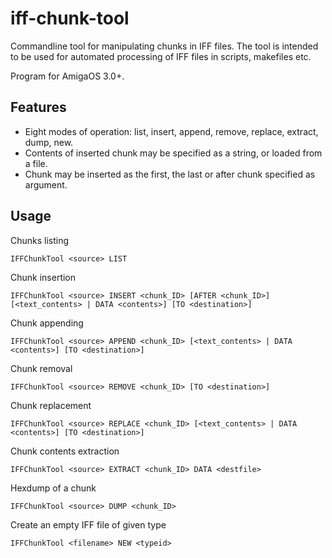 # iff-chunk-tool

Commandline tool for manipulating chunks in IFF files. The tool is intended to be used for automated processing of IFF files in scripts, makefiles etc.

Program for AmigaOS 3.0+.

## Features

* Eight modes of operation: list, insert, append, remove, replace, extract, dump, new.
* Contents of inserted chunk may be specified as a string, or loaded from a file.
* Chunk may be inserted as the first, the last or after chunk specified as argument.

## Usage

Chunks listing

`IFFChunkTool <source> LIST`

Chunk insertion

`IFFChunkTool <source> INSERT <chunk_ID> [AFTER <chunk_ID>] [<text_contents> | DATA <contents>] [TO <destination>]`

Chunk appending

`IFFChunkTool <source> APPEND <chunk_ID> [<text_contents> | DATA <contents>] [TO <destination>]`

Chunk removal

`IFFChunkTool <source> REMOVE <chunk_ID> [TO <destination>]`

Chunk replacement

`IFFChunkTool <source> REPLACE <chunk_ID> [<text_contents> | DATA <contents>] [TO <destination>]`

Chunk contents extraction

`IFFChunkTool <source> EXTRACT <chunk_ID> DATA <destfile>`

Hexdump of a chunk

`IFFChunkTool <source> DUMP <chunk_ID>`

Create an empty IFF file of given type

`IFFChunkTool <filename> NEW <typeid>`
